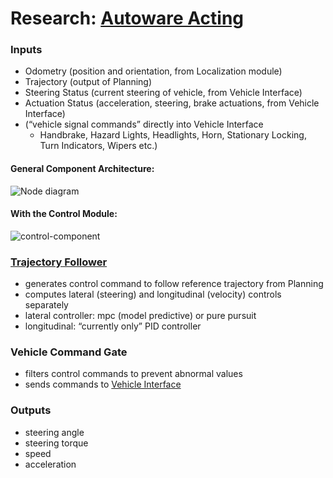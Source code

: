 # Research: [Autoware Acting](https://autowarefoundation.github.io/autoware-documentation/main/design/autoware-architecture/control/#autoware-control-design)


### Inputs
* Odometry (position and orientation, from Localization module)
* Trajectory (output of Planning)
* Steering Status (current steering of vehicle, from Vehicle Interface)
* Actuation Status (acceleration, steering, brake actuations, from Vehicle Interface)
*  (“vehicle signal commands” directly into Vehicle Interface
	* Handbrake, Hazard Lights, Headlights, Horn, Stationary Locking, Turn Indicators, Wipers etc.)
#### General Component Architecture:

![Node diagram](https://autowarefoundation.github.io/autoware-documentation/main/design/autoware-interfaces/components/images/Control-Bus-ODD-Architecture.drawio.svg) 
#### With the Control Module:

![control-component](https://autowarefoundation.github.io/autoware-documentation/main/design/autoware-architecture/control/image/control-component.drawio.svg)


### [Trajectory Follower](https://autowarefoundation.github.io/autoware.universe/main/control/trajectory_follower_base/)
* generates control command to follow reference trajectory from Planning
* computes lateral (steering) and longitudinal (velocity) controls separately
* lateral controller: mpc (model predictive) or pure pursuit
* longitudinal: “currently only” PID controller

### Vehicle Command Gate
* filters control commands to prevent abnormal values
* sends commands to [Vehicle Interface](https://autowarefoundation.github.io/autoware-documentation/main/design/autoware-interfaces/components/vehicle-interface/)

### Outputs
* steering angle
* steering torque
* speed
* acceleration
